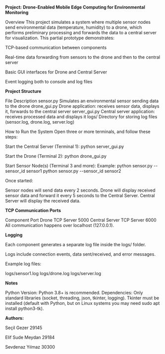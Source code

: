 **Project:**
**Drone-Enabled Mobile Edge Computing for Environmental Monitoring**

Overview
This project simulates a system where multiple sensor nodes send environmental data (temperature, humidity) to a drone, which performs preliminary processing and forwards the data to a central server for visualization.
This partial prototype demonstrates:

TCP-based communication between components

Real-time data forwarding from sensors to the drone and then to the central server

Basic GUI interfaces for Drone and Central Server

Event logging both to console and log files



**Project Structure**

File	Description
sensor.py	Simulates an environmental sensor sending data to the drone
drone_gui.py	Drone application: receives sensor data, displays it, forwards to the central server
server_gui.py	Central server application: receives processed data and displays it
logs/	Directory for storing log files (sensor.log, drone.log, server.log)

How to Run the System
Open three or more terminals, and follow these steps:

Start the Central Server (Terminal 1):
python server_gui.py

Start the Drone (Terminal 2):
python drone_gui.py

Start Sensor Node(s) (Terminal 3 and more): Example:
python sensor.py --sensor_id sensor1
python sensor.py --sensor_id sensor2

Once started:

Sensor nodes will send data every 2 seconds.
Drone will display received sensor data and forward it every 5 seconds to the Central Server.
Central Server will display the received data.


**TCP Communication Ports**

Component	Port
Drone TCP Server	5000
Central Server TCP Server	6000
All communication happens over localhost (127.0.0.1).


**Logging**

Each component generates a separate log file inside the logs/ folder.

Logs include connection events, data sent/received, and error messages.

Example log files:

logs/sensor1.log
logs/drone.log
logs/server.log


**Notes**

Python Version: Python 3.8+ is recommended.
Dependencies: Only standard libraries (socket, threading, json, tkinter, logging).
Tkinter must be installed (default with Python, but on Linux systems you may need sudo apt install python3-tk).


**Authors:**

Seçil Gezer 29145

Elif Sude Meydan 29184

Sevdenaz Yılmaz 30300
